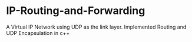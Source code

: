 # IP-Routing-and-Forwarding
A Virtual IP Network using UDP as the link layer. Implemented Routing and UDP Encapsulation in c++
